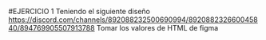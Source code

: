 #EJERCICIO 1
Teniendo el siguiente diseño
https://discord.com/channels/892088232500690994/892088232660045840/894769905507913788
Tomar los valores de HTML de figma